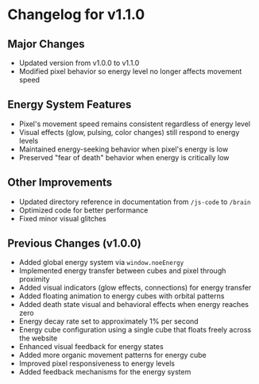 # Changelog for v1.1.0

## Major Changes
- Updated version from v1.0.0 to v1.1.0
- Modified pixel behavior so energy level no longer affects movement speed

## Energy System Features
- Pixel's movement speed remains consistent regardless of energy level
- Visual effects (glow, pulsing, color changes) still respond to energy levels
- Maintained energy-seeking behavior when pixel's energy is low
- Preserved "fear of death" behavior when energy is critically low

## Other Improvements
- Updated directory reference in documentation from `/js-code` to `/brain`
- Optimized code for better performance
- Fixed minor visual glitches

## Previous Changes (v1.0.0)
- Added global energy system via `window.noeEnergy`
- Implemented energy transfer between cubes and pixel through proximity
- Added visual indicators (glow effects, connections) for energy transfer
- Added floating animation to energy cubes with orbital patterns
- Added death state visual and behavioral effects when energy reaches zero
- Energy decay rate set to approximately 1% per second
- Energy cube configuration using a single cube that floats freely across the website
- Enhanced visual feedback for energy states
- Added more organic movement patterns for energy cube
- Improved pixel responsiveness to energy levels
- Added feedback mechanisms for the energy system

